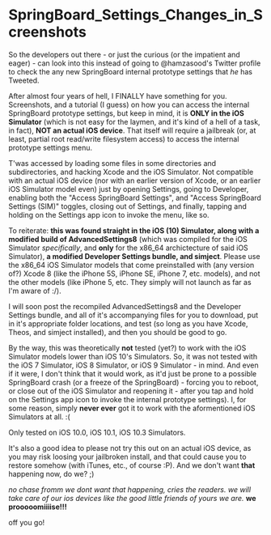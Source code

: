 # SpringBoard_Settings_Changes_in_Screenshots
So the developers out there - or just the curious (or the impatient and eager) - can look into this instead of going to @hamzasood's Twitter profile to check the any new SpringBoard internal prototype settings that *he* has Tweeted.

After almost four years of hell, I FINALLY have something for you. Screenshots, and a tutorial (I guess) on how you can access the internal SpringBoard prototype settings, but keep in mind, it is **ONLY in the iOS Simulator** (which is not easy for the laymen, and it's kind of a hell of a task, in fact), **NOT an actual iOS device**.
That itself will require a jailbreak (or, at least, partial root read/write filesystem access) to access the internal prototype settings menu.

T'was accessed by loading some files in some directories and subdirectories, and hacking Xcode and the iOS Simulator. Not compatible with an actual iOS device (nor with an earlier version of Xcode, or an earlier iOS Simulator model even) just by opening Settings, going to Developer, enabling both the "Access SpringBoard Settings", and "Access SpringBoard Settings (SIM)" toggles, closing out of Settings, and finally, tapping and holding on the Settings app icon to invoke the menu, like so.

To reiterate: **this was found straight in the iOS (10) Simulator, along with a modified build of AdvancedSettings8** (which was compiled for the iOS Simulator *specifically*, and **only** for the x86_64 archictecture of said iOS Simulator), **a modified Developer Settings bundle, and simject**. Please use the x86_64 iOS Simulator models that come preinstalled with (any version of?) Xcode 8 (like the iPhone 5S, iPhone SE, iPhone 7, etc. models), and not the other models (like iPhone 5, etc. They simply will not launch as far as I'm aware of :/).

I will soon post the recompiled AdvancedSettings8 and the Developer Settings bundle, and all of it's accompanying files for you to download, put in it's appropriate folder locations, and test (so long as you have Xcode, Theos, and simject installed), and then you should be good to go.

By the way, this was theoretically **not** tested (yet?) to work with the iOS Simulator models lower than iOS 10's Simulators. So, it was not tested with the iOS 7 Simulator, iOS 8 Simulator, or iOS 9 Simulator - in mind. And even if it were, I don't think that it would work, as it'd just be prone to a possible SpringBoard crash (or a freeze of the SpringBoard) - forcing you to reboot, or close out of the iOS Simulator and reopening it - after you tap and hold on the Settings app icon to invoke the internal prototype settings).
I, for some reason, simply **never ever** got it to work with the aformentioned iOS Simulators at all. :(

Only tested on iOS 10.0, iOS 10.1, iOS 10.3 Simulators.

It's also a good idea to please not try this out on an actual iOS device, as you may risk loosing your jailbroken install, and that could cause you to restore somehow (with iTunes, etc., of course :P). And we don't want **that** happening now, do we? ;)

*no chase fromm we dont want that happening, cries the readers. we will take care of our ios devices like the good little friends of yours we are.*
**we prooooomiiiise!!!**

off you go!
